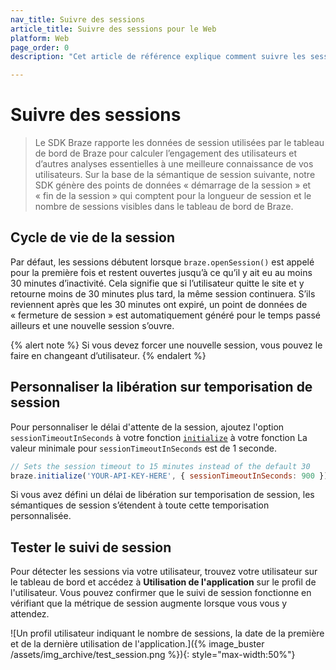 ```yaml
---
nav_title: Suivre des sessions
article_title: Suivre des sessions pour le Web
platform: Web
page_order: 0
description: "Cet article de référence explique comment suivre les sessions pour le Web."

---
```


# Suivre des sessions

> Le SDK Braze rapporte les données de session utilisées par le tableau de bord de Braze pour calculer l’engagement des utilisateurs et d’autres analyses essentielles à une meilleure connaissance de vos utilisateurs. Sur la base de la sémantique de session suivante, notre SDK génère des points de données « démarrage de la session » et « fin de la session » qui comptent pour la longueur de session et le nombre de sessions visibles dans le tableau de bord de Braze.

## Cycle de vie de la session

Par défaut, les sessions débutent lorsque `braze.openSession()` est appelé pour la première fois et restent ouvertes jusqu’à ce qu’il y ait eu au moins 30 minutes d’inactivité. Cela signifie que si l’utilisateur quitte le site et y retourne moins de 30 minutes plus tard, la même session continuera. S’ils reviennent après que les 30 minutes ont expiré, un point de données de « fermeture de session » est automatiquement généré pour le temps passé ailleurs et une nouvelle session s’ouvre.

{% alert note %}
Si vous devez forcer une nouvelle session, vous pouvez le faire en changeant d’utilisateur.
{% endalert %}

## Personnaliser la libération sur temporisation de session

Pour personnaliser le délai d'attente de la session, ajoutez l'option `sessionTimeoutInSeconds` à votre fonction [`initialize`](https://js.appboycdn.com/web-sdk/latest/doc/modules/braze.html#initialize) à votre fonction La valeur minimale pour `sessionTimeoutInSeconds` est de 1 seconde.

```js
// Sets the session timeout to 15 minutes instead of the default 30
braze.initialize('YOUR-API-KEY-HERE', { sessionTimeoutInSeconds: 900 });
``` 

Si vous avez défini un délai de libération sur temporisation de session, les sémantiques de session s’étendent à toute cette temporisation personnalisée.

## Tester le suivi de session

Pour détecter les sessions via votre utilisateur, trouvez votre utilisateur sur le tableau de bord et accédez à **Utilisation de l'application** sur le profil de l'utilisateur. Vous pouvez confirmer que le suivi de session fonctionne en vérifiant que la métrique de session augmente lorsque vous vous y attendez.

![Un profil utilisateur indiquant le nombre de sessions, la date de la première et de la dernière utilisation de l'application.]({% image_buster /assets/img_archive/test_session.png %}){: style="max-width:50%"}

